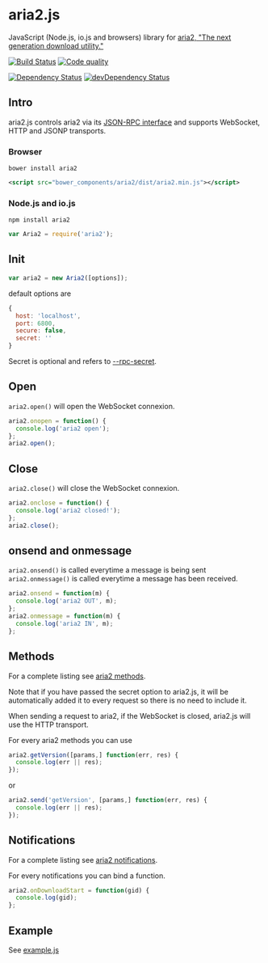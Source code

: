 aria2.js
========

JavaScript (Node.js, io.js and browsers) library for [aria2, "The next generation download utility."](http://aria2.sourceforge.net/)

[![Build Status](https://img.shields.io/travis/sonnyp/aria2.js/master.svg?style=flat-square)](https://travis-ci.org/sonnyp/aria2.js)
[![Code quality](https://img.shields.io/codeclimate/github/kabisaict/flow.svg?style=flat-square)](https://codeclimate.com/github/sonnyp/aria2.js)

[![Dependency Status](https://img.shields.io/david/sonnyp/aria2.js.svg?style=flat-square)](https://david-dm.org/sonnyp/aria2.js)
[![devDependency Status](https://img.shields.io/david/dev/sonnyp/aria2.js.svg?style=flat-square)](https://david-dm.org/sonnyp/aria2.js#info=devDependencies)

## Intro

aria2.js controls aria2 via its [JSON-RPC interface](http://aria2.sourceforge.net/manual/en/html/aria2c.html#rpc-interface) and supports WebSocket, HTTP and JSONP transports.

### Browser
```
bower install aria2
```
```xml
<script src="bower_components/aria2/dist/aria2.min.js"></script>
```

### Node.js and io.js
```
npm install aria2
```
```javascript
var Aria2 = require('aria2');
```

## Init
```javascript
var aria2 = new Aria2([options]);
```
default options are
```javascript
{
  host: 'localhost',
  port: 6800,
  secure: false,
  secret: ''
}
```

Secret is optional and refers to [--rpc-secret](http://aria2.sourceforge.net/manual/en/html/aria2c.html#cmdoption--rpc-secret).

## Open

```aria2.open()``` will open the WebSocket connexion.
```javascript
aria2.onopen = function() {
  console.log('aria2 open');
};
aria2.open();
```

## Close

```aria2.close()``` will close the WebSocket connexion.
```javascript
aria2.onclose = function() {
  console.log('aria2 closed!');
};
aria2.close();
```

## onsend and onmessage

```aria2.onsend()``` is called everytime a message is being sent
```aria2.onmessage()``` is called everytime a message has been received.

```javascript
aria2.onsend = function(m) {
  console.log('aria2 OUT', m);
};
aria2.onmessage = function(m) {
  console.log('aria2 IN', m);
};
```

## Methods
For a complete listing see [aria2 methods](http://aria2.sourceforge.net/manual/en/html/aria2c.html#methods).

Note that if you have passed the secret option to aria2.js, it will be automatically added it to every request so there is no need to include it.

When sending a request to aria2, if the WebSocket is closed, aria2.js will use the HTTP transport.

For every aria2 methods you can use
```javascript
aria2.getVersion([params,] function(err, res) {
  console.log(err || res);
});
```
or
```javascript
aria2.send('getVersion', [params,] function(err, res) {
  console.log(err || res);
});
```

## Notifications
For a complete listing see [aria2 notifications](http://aria2.sourceforge.net/manual/en/html/aria2c.html#json-rpc-over-websocket).

For every notifications you can bind a function.
```javascript
aria2.onDownloadStart = function(gid) {
  console.log(gid);
};
```

## Example
See [example.js](https://github.com/sonnyp/aria2.js/blob/master/example/example.js)
